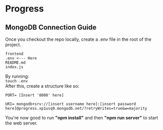 # Progress

## MongoDB Connection Guide
Once you checkout the repo locally, create a .env file in the root of the project. <br>
```
frontend
.env <--- Here
README.md
index.js
```
By running: <br>
``` touch .env ```
<br>
After this, create a structure like so:

```
PORT= [Insert '8080' here]

URI= mongodb+srv://[insert username here]:[insert password here]@progress.xp1usq9.mongodb.net/?retryWrites=true&w=majority
```

You're now good to run **"npm install"** and then **"npm run server"** to start the web server.